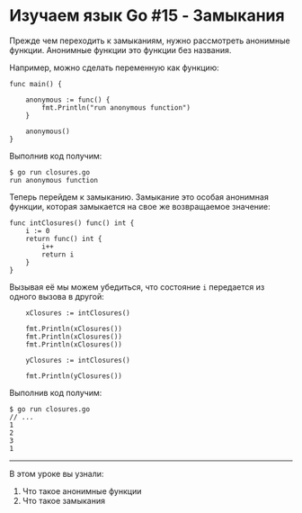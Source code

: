 
# Изучаем язык Go #15 - Замыкания

Прежде чем переходить к замыканиям, нужно рассмотреть анонимные функции. Анонимные функции это функции без названия.

Например, можно сделать переменную как функцию:

```
func main() {

    anonymous := func() {
        fmt.Println("run anonymous function")
    }

    anonymous()
}
```

Выполнив код получим:

```
$ go run closures.go 
run anonymous function
```

Теперь перейдем к замыканию. Замыкание это особая анонимная функции, которая замыкается на свое же возвращаемое 
значение:

```
func intClosures() func() int {
    i := 0
    return func() int {
        i++
        return i
    }
}
```

Вызывая её мы можем убедиться, что состояние `i` передается из одного вызова в другой:

```
    xClosures := intClosures()

    fmt.Println(xClosures())
    fmt.Println(xClosures())
    fmt.Println(xClosures())

    yClosures := intClosures()

    fmt.Println(yClosures())
```

Выполнив код получим:

```
$ go run closures.go 
// ...
1
2
3
1
```
____

В этом уроке вы узнали:

1. Что такое анонимные функции
2. Что такое замыкания
